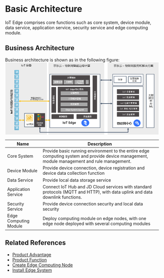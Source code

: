 # Basic Architecture

IoT Edge comprises core functions such as core system, device module, data service, application service, security service and edge computing module.

## Business Architecture

Business architecture is shown as in the following figure:
![](../../../../image/IoT/IoT-Edge/EdgeArch.png)

| Name         | Description                                                         |
| ------------ | ------------------------------------------------------------ |
| Core System     | Provide basic running environment to the entire edge computing system and provide device management, module management and rule management.                         |
| Device Module     | Provide device connection, device registration and device data collection function                     |
| Data Service     | Provide local data storage service                         |
| Application Service     | Connect IoT Hub and JD Cloud services with standard protocols (MQTT and HTTP), with data uplink and data downlink functions. |
| Security Service     | Provide device connection security and local data security                        |
| Edge Computing Module | Deploy computing module on edge nodes, with one edge node deployed with several computing modules |

## Related References

- [Product Advantage](../Introduction/Benefits.md)
- [Product Function](../Introduction/Features.md)
- [Create Edge Computing Node](../Getting-Started/Create-Edgenode.md)
- [Install Edge System](../Getting-Started/Install-Edge-System.md)
